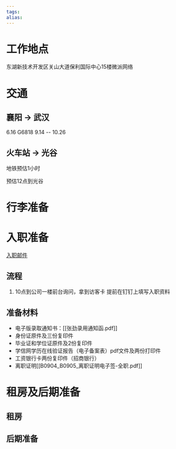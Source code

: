 ```yaml
---
tags: 
alias:
---
```


# 工作地点

东湖新技术开发区关山大道保利国际中心15楼微派网络

# 交通
## 襄阳 -> 武汉
6.16 G6818  9.14 -- 10.26

## 火车站 -> 光谷 

地铁预估1小时

预估12点到光谷

# 行李准备

# 入职准备

[入职邮件](https://mail.qq.com/cgi-bin/frame_html?sid=jx5vmdax3VHbGiBE&r=02eda6b614fba36ab1ab29965782d93a&lang=zh)

## 流程

1. 10点到公司一楼前台询问，拿到访客卡
提前在钉钉上填写入职资料


## 准备材料

- 电子版录取通知书：[[张劲录用通知函.pdf]]
- 身份证原件及三份复印件
- 毕业证和学位证原件及2份复印件
- 学信网学历在线验证报告（电子备案表）pdf文件及两份打印件
- 工资银行卡两份复印件（招商银行）
- 离职证明[[B0904_B0905_离职证明电子签-全职.pdf]]

# 租房及后期准备

## 租房



## 后期准备



